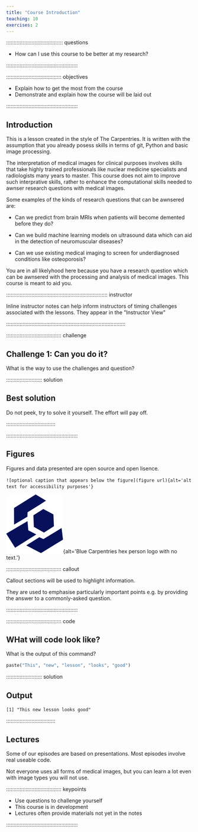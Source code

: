 ```yaml
---
title: "Course Introduction"
teaching: 10
exercises: 2
---
```


:::::::::::::::::::::::::::::::::::::: questions 

- How can I use this course to be better at my research?

::::::::::::::::::::::::::::::::::::::::::::::::

::::::::::::::::::::::::::::::::::::: objectives

- Explain how to get the most from the course
- Demonstrate and explain how the course will be laid out

::::::::::::::::::::::::::::::::::::::::::::::::

## Introduction

This is a lesson created in the style of The Carpentries. It is written with the assumption
that you already posess skills in terms of git, Python and basic image processing.

The interpretation of medical images for clinical purposes involves skills that take
highly trained professionals like nuclear medicine specialists and
radiologists many years to master. This course does not aim to improve such
interprative skills, rather to enhance the computational skills
needed to awnser research questions with medical images.

Some examples of the kinds of research questions that can be awnsered are:

- Can we predict from brain MRIs when patients will become demented before they do?

- Can we build machine learning models on ultrasound data which can aid in the detection of neuromuscular diseases?

- Can we use existing medical imaging to screen for underdiagnosed conditions like osteoporosis?

You are in all likelyhood here because you have a research question which can be awnsered with
the processing and analysis of medical images. This course is meant to aid you.


:::::::::::::::::::::::::::::::::::::::::::::::::::::::::::::::::::: instructor

Inline instructor notes can help inform instructors of timing challenges
associated with the lessons. They appear in the "Instructor View"

::::::::::::::::::::::::::::::::::::::::::::::::::::::::::::::::::::::::::::::::

::::::::::::::::::::::::::::::::::::: challenge 

## Challenge 1: Can you do it?

What is the way to use the challenges and question?



:::::::::::::::::::::::: solution 

## Best solution
 
Do not peek, try to solve it yourself. The effort will pay off.

:::::::::::::::::::::::::::::::::


::::::::::::::::::::::::::::::::::::::::::::::::

## Figures

Figures and data presented are open source and open lisence.

`![optional caption that appears below the figure](figure url){alt='alt text for
accessibility purposes'}`

![You belong in The Carpentries!](https://raw.githubusercontent.com/carpentries/logo/master/Badge_Carpentries.svg){alt='Blue Carpentries hex person logo with no text.'}

::::::::::::::::::::::::::::::::::::: callout

Callout sections will be used to highlight information.

They are  used to emphasise particularly important points
e.g. by providing the answer to a commonly-asked question.

::::::::::::::::::::::::::::::::::::::::::::::::


::::::::::::::::::::::::::::::::::::: code

## WHat will code look like?

What is the output of this command?

```python
paste("This", "new", "lesson", "looks", "good")
```

:::::::::::::::::::::::: solution 

## Output
 
```output
[1] "This new lesson looks good"
```

:::::::::::::::::::::::::::::::::
## Lectures

Some of our episodes are based on presentations. Most episodes involve real useable code.

Not everyone uses all forms of medical images, but you can learn a lot even with image types you will not use.

::::::::::::::::::::::::::::::::::::: keypoints 

- Use questions to challenge yourself
- This course is in development
- Lectures often provide materials not yet in the notes

::::::::::::::::::::::::::::::::::::::::::::::::

[r-markdown]: https://rmarkdown.rstudio.com/
